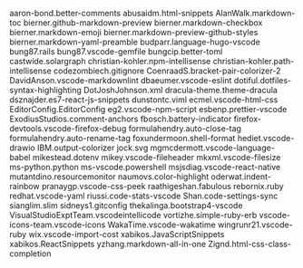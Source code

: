 aaron-bond.better-comments
abusaidm.html-snippets
AlanWalk.markdown-toc
bierner.github-markdown-preview
bierner.markdown-checkbox
bierner.markdown-emoji
bierner.markdown-preview-github-styles
bierner.markdown-yaml-preamble
budparr.language-hugo-vscode
bung87.rails
bung87.vscode-gemfile
bungcip.better-toml
castwide.solargraph
christian-kohler.npm-intellisense
christian-kohler.path-intellisense
codezombiech.gitignore
CoenraadS.bracket-pair-colorizer-2
DavidAnson.vscode-markdownlint
dbaeumer.vscode-eslint
dotiful.dotfiles-syntax-highlighting
DotJoshJohnson.xml
dracula-theme.theme-dracula
dsznajder.es7-react-js-snippets
dunstontc.viml
ecmel.vscode-html-css
EditorConfig.EditorConfig
eg2.vscode-npm-script
esbenp.prettier-vscode
ExodiusStudios.comment-anchors
fbosch.battery-indicator
firefox-devtools.vscode-firefox-debug
formulahendry.auto-close-tag
formulahendry.auto-rename-tag
foxundermoon.shell-format
hediet.vscode-drawio
IBM.output-colorizer
jock.svg
mgmcdermott.vscode-language-babel
mikestead.dotenv
mikey.vscode-fileheader
mkxml.vscode-filesize
ms-python.python
ms-vscode.powershell
msjsdiag.vscode-react-native
mutantdino.resourcemonitor
naumovs.color-highlight
oderwat.indent-rainbow
pranaygp.vscode-css-peek
raathigeshan.fabulous
rebornix.ruby
redhat.vscode-yaml
riussi.code-stats-vscode
Shan.code-settings-sync
sianglim.slim
sidneys1.gitconfig
thekalinga.bootstrap4-vscode
VisualStudioExptTeam.vscodeintellicode
vortizhe.simple-ruby-erb
vscode-icons-team.vscode-icons
WakaTime.vscode-wakatime
wingrunr21.vscode-ruby
wix.vscode-import-cost
xabikos.JavaScriptSnippets
xabikos.ReactSnippets
yzhang.markdown-all-in-one
Zignd.html-css-class-completion
